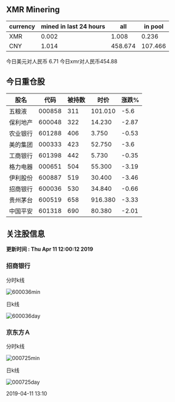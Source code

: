 ## XMR Minering

|currency|mined in last 24 hours|all|in pool|
|---|---|---|---|
|XMR|0.002|1.008|0.236|
|CNY|1.014|458.674|107.466|

今日美元对人民币 6.71	今日xmr对人民币454.88


## 今日重仓股 

|股名|代码|被持数|时价|涨跌%|
|---|---|---|---|---|
|五粮液|000858|311|101.010|-5.6|
|保利地产|600048|322|14.230|-2.87|
|农业银行|601288|406|3.750|-0.53|
|美的集团|000333|423|52.750|-3.6|
|工商银行|601398|442|5.730|-0.35|
|格力电器|000651|504|55.300|-3.19|
|伊利股份|600887|519|30.400|-3.46|
|招商银行|600036|530|34.840|-0.66|
|贵州茅台|600519|658|916.380|-3.33|
|中国平安|601318|690|80.380|-2.01|

## 关注股信息
**更新时间 : Thu Apr 11 12:00:12 2019**
### 招商银行 
分时k线

![600036min](http://image.sinajs.cn/newchart/min/n/sh600036.gif)

日k线

![600036day](http://image.sinajs.cn/newchart/daily/n/sh600036.gif)

### 京东方Ａ 
分时k线

![000725min](http://image.sinajs.cn/newchart/min/n/sz000725.gif)

日k线

![000725day](http://image.sinajs.cn/newchart/daily/n/sz000725.gif)

2019-04-11 13:10